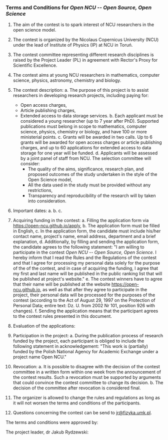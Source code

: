 ### Terms and Conditions for *Open NCU -- Open Source, Open Science*

1. The aim of the contest is to spark interest of NCU researchers in the open
   science model.
2. The contest is organized by the Nicolaus Copernicus University (NCU) under 
   the lead of Institute of Physics (IP) at NCU in Toruń.
3. The contest committee representing different research disciplines is raised 
   by the Project Leader (PL) in agreement with Rector's Proxy for Scientific 
   Excellence.
4. The contest aims at young NCU researchers in mathematics, computer science,
   physics, astronomy, chemistry and biology.
5. The contest description:
   a. The purpose of this project is to assist researchers in developing research 
   projects, including paying for:
     * Open access charges,
     * Article publishing charges,
     * Extended access to data storage services.
   b. Each applicant must be considered a young researcher (up to 7 year after
      PhD). Supported publications must belong in scope to mathematics, computer 
      science, physics, chemistry or biology, and have 100 or more ministerial 
      points.
   c. Grants will be awarded in two calls. Up to 6 grants will be awarded for 
      open access charges or article publishing charges, and up to 60 applications 
      for extended access to data storage for one year will be funded.
   d. Applicants will be assessed by a joint panel of staff from NCU. The 
      selection committee will consider:
        * The quality of the aims, significance, research plan, and proposed 
          outcomes of the study undertaken in the style of the Open Science 
          model,
        * All the data used in the study must be provided without any 
          restrictions,
        * Transparency and reproducibility of the research will by taken into 
          consideration.
6. Important dates:
   a.
   b.
   c.
7. Acquiring funding in the contest:
   a. Filling the application form via https://open-ncu.github.io/apply,
   b. The application form must be filled in English,
   c. In the application form, the candidate must include his/her contact name,
      project's name, email address, department and a brief explanation,
   d. Additionally, by filling and sending the application form, the candidate
      agrees to the following statement:
      "I am willing to participate in the contest *Open NCU -- Open Source, Open
      Science*. I hereby inform that I read the Rules and the Regulations of the
      contest and that I agree for processing my personal data solely for the
      purpose of the of the contest, and in case of acquiring the funding, I agree
      that my first and last name will be published in the public ranking list 
      that will be published at project's website."
   e. The contest winners have to agree that their name will be published at the
      website https://open-ncu.github.io, as well as that after they agree to 
      participate in the project, their personal data will be processed for the 
      purposes of the contest (according to the Act of August 29, 1997 on the
      Protection of Personal Data; entire text: Dz. U. from 2002 Nr 101, position
      926 with changes).
   f. Sending the application means that the participant agrees to the contest
      rules presented in this document.
8. Evaluation of the applications:

9. Participation in the project:
   a. During the publication process of research funded by the project, each
      participant is obliged to include the following statement in acknowledgement:
      "This work is (partially) funded by the Polish National Agency for Academic 
      Exchange under a project name Open NCU."
10. Revocation:
    a. It is possible to disagree with the decision of the contest committee in a 
       written form within one week from the announcement of the contest results.
       Such a revocation must be supported by arguments that could convince the 
       contest committee to change its decision.
    b. The decision of the committee after revocation is considered final.
11. The organizer is allowed to change the rules and regulations as long as it 
    will not worsen the terms and conditions of the participants.
12. Questions concerning the contest can be send to <jr@fizyka.umk.pl>.

The terms and conditions were approved by: 

The project leader, dr Jakub Rydzewski: 
